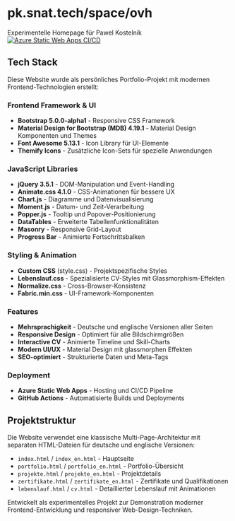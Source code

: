 # pk.snat.tech/space/ovh

Experimentelle Homepage für Pawel Kostelnik\
[![Azure Static Web Apps CI/CD](https://github.com/pkostelnik/www/actions/workflows/azure-static-web-apps-gentle-pond-007985710.yml/badge.svg)](https://github.com/pkostelnik/www/actions/workflows/azure-static-web-apps-gentle-pond-007985710.yml)

## Tech Stack

Diese Website wurde als persönliches Portfolio-Projekt mit modernen Frontend-Technologien erstellt:

### Frontend Framework & UI
- **Bootstrap 5.0.0-alpha1** - Responsive CSS Framework
- **Material Design for Bootstrap (MDB) 4.19.1** - Material Design Komponenten und Themes
- **Font Awesome 5.13.1** - Icon Library für UI-Elemente
- **Themify Icons** - Zusätzliche Icon-Sets für spezielle Anwendungen

### JavaScript Libraries
- **jQuery 3.5.1** - DOM-Manipulation und Event-Handling
- **Animate.css 4.1.0** - CSS-Animationen für bessere UX
- **Chart.js** - Diagramme und Datenvisualisierung
- **Moment.js** - Datum- und Zeit-Verarbeitung
- **Popper.js** - Tooltip und Popover-Positionierung
- **DataTables** - Erweiterte Tabellenfunktionalitäten
- **Masonry** - Responsive Grid-Layout
- **Progress Bar** - Animierte Fortschrittsbalken

### Styling & Animation
- **Custom CSS** (style.css) - Projektspezifische Styles
- **Lebenslauf.css** - Spezialisierte CV-Styles mit Glassmorphism-Effekten
- **Normalize.css** - Cross-Browser-Konsistenz
- **Fabric.min.css** - UI-Framework-Komponenten

### Features
- **Mehrsprachigkeit** - Deutsche und englische Versionen aller Seiten
- **Responsive Design** - Optimiert für alle Bildschirmgrößen
- **Interactive CV** - Animierte Timeline und Skill-Charts
- **Modern UI/UX** - Material Design mit glassmorphen Effekten
- **SEO-optimiert** - Strukturierte Daten und Meta-Tags

### Deployment
- **Azure Static Web Apps** - Hosting und CI/CD Pipeline
- **GitHub Actions** - Automatisierte Builds und Deployments

## Projektstruktur

Die Website verwendet eine klassische Multi-Page-Architektur mit separaten HTML-Dateien für deutsche und englische Versionen:

- `index.html` / `index_en.html` - Hauptseite
- `portfolio.html` / `portfolio_en.html` - Portfolio-Übersicht
- `projekte.html` / `projekte_en.html` - Projektdetails
- `zertifikate.html` / `zertifikate_en.html` - Zertifikate und Qualifikationen
- `lebenslauf.html` / `cv.html` - Detaillierter Lebenslauf mit Animationen

Entwickelt als experimentelles Projekt zur Demonstration moderner Frontend-Entwicklung und responsiver Web-Design-Techniken.
